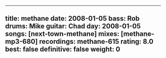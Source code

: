 
---
title: methane
date: 2008-01-05
bass:	Rob
drums:	Mike
guitar:	Chad
day: 2008-01-05
songs: [next-town-methane]
mixes: [methane-mp3-680]
recordings: methane-615
rating: 8.0
best: false
definitive: false
weight: 0
---
